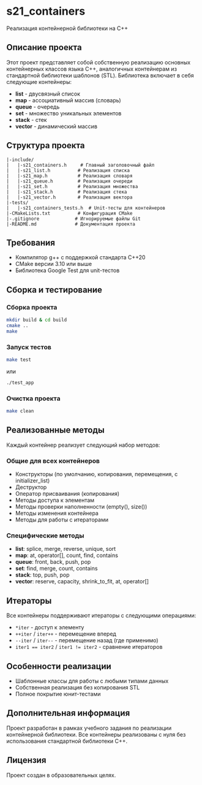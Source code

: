 # s21_containers

Реализация контейнерной библиотеки на C++

## Описание проекта

Этот проект представляет собой собственную реализацию основных контейнерных классов языка C++, аналогичных контейнерам из стандартной библиотеки шаблонов (STL). Библиотека включает в себя следующие контейнеры:

- **list** - двусвязный список
- **map** - ассоциативный массив (словарь)
- **queue** - очередь
- **set** - множество уникальных элементов
- **stack** - стек
- **vector** - динамический массив

## Структура проекта

```
|-include/
|   |-s21_containers.h     # Главный заголовочный файл
|   |-s21_list.h          # Реализация списка
|   |-s21_map.h           # Реализация словаря
|   |-s21_queue.h         # Реализация очереди
|   |-s21_set.h           # Реализация множества
|   |-s21_stack.h         # Реализация стека
|   |-s21_vector.h        # Реализация вектора
|-tests/
|   |-s21_containers_tests.h  # Unit-тесты для контейнеров
|-CMakeLists.txt          # Конфигурация CMake
|-.gitignore             # Игнорируемые файлы Git
|-README.md              # Документация проекта
```

## Требования

- Компилятор g++ с поддержкой стандарта C++20
- CMake версии 3.10 или выше
- Библиотека Google Test для unit-тестов

## Сборка и тестирование

### Сборка проекта

```bash
mkdir build & cd build
cmake ..
make
```

### Запуск тестов

```bash
make test
```

или

```bash
./test_app
```

### Очистка проекта

```bash
make clean
```

## Реализованные методы

Каждый контейнер реализует следующий набор методов:

### Общие для всех контейнеров
- Конструкторы (по умолчанию, копирования, перемещения, с initializer_list)
- Деструктор
- Оператор присваивания (копирования)
- Методы доступа к элементам
- Методы проверки наполненности (empty(), size())
- Методы изменения контейнера
- Методы для работы с итераторами

### Специфические методы
- **list**: splice, merge, reverse, unique, sort
- **map**: at, operator[], count, find, contains
- **queue**: front, back, push, pop
- **set**: find, merge, count, contains
- **stack**: top, push, pop
- **vector**: reserve, capacity, shrink_to_fit, at, operator[]

## Итераторы

Все контейнеры поддерживают итераторы с следующими операциями:
- `*iter` - доступ к элементу
- `++iter` / `iter++` - перемещение вперед
- `--iter` / `iter--` - перемещение назад (где применимо)
- `iter1 == iter2` / `iter1 != iter2` - сравнение итераторов

## Особенности реализации

- Шаблонные классы для работы с любыми типами данных
- Собственная реализация без копирования STL
- Полное покрытие юнит-тестами

## Дополнительная информация

Проект разработан в рамках учебного задания по реализации контейнерной библиотеки. Все контейнеры реализованы с нуля без использования стандартной библиотеки C++.

## Лицензия

Проект создан в образовательных целях.
